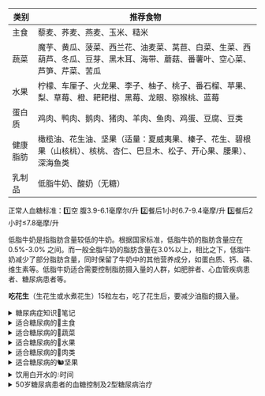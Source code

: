 | **类别** | **推荐食物**                                                       |
| ------ | -------------------------------------------------------------- |
| 主食     | 藜麦、荞麦、燕麦、玉米、糙米                                                 |
| 蔬菜     | 魔芋、黄瓜、菠菜、西兰花、油麦菜、莴苣、白菜、生菜、西葫芦、冬瓜、豆芽、黑木耳、海带、蘑菇、番薯叶、空心菜、芦笋、芹菜、苦瓜 |
| 水果     | 柠檬、车厘子、火龙果、李子、柚子、桃子、番石榴、苹果、梨、草莓、橙、耙耙柑、黑莓、龙眼、猕猴桃、蓝莓             |
| 蛋白质    | 鸡肉、鸭肉、鹅肉、猪肉、羊肉、鱼肉、鸡蛋、豆腐、豆类                                     |
| 健康脂肪   | 橄榄油、花生油、坚果（适量：夏威夷果、榛子、花生、碧根果（山核桃）、核桃、杏仁、巴旦木、松子、开心果、腰果）、深海鱼类    |
| 乳制品    | 低脂牛奶、酸奶（无糖）                                                    |

正常人血糖标准：1️⃣空 腹3.9-6.1毫摩尔/升 2️⃣餐后1小时6.7-9.4毫摩/升 3️⃣餐后2小时≤7.8毫摩/升

低脂牛奶是指脂肪含量较低的牛奶。根据国家标准，低脂牛奶的脂肪含量应在 0.5%-3.0% 之间。而一般全脂牛奶的脂肪含量在3.0%以上，相比之下，低脂牛奶减少了部分脂肪含量，同时保留了牛奶中的其他营养成分，如蛋白质、钙、磷、维生素等。低脂牛奶适合需要控制脂肪摄入量的人群，如肥胖者、心血管疾病患者、糖尿病患者等。

**吃花生**（生花生或水煮花生）15粒左右，吃了花生后，要减少油脂的摄入量。

<details>
<summary>糖尿病症知识📝笔记</summary>

**糖化血红蛋白数值高于 7% 时**，糖尿病患者的并发症风险显著增加。

**50 岁糖尿病患者血糖控制范围**

**空腹血糖：**一般控制在 4.4-7.0mmol/L，低于 4.4mmol/L 易引发低血糖，高于 7.0mmol/L 会增加并发症风险。

**餐后血糖：**餐后 2 小时血糖应控制在 10.0mmol/L 以下，否则会加重胰岛负担，增加心血管疾病等并发症风险。

**糖尿病每年必做的检查项目**
1、大生化包括血脂尿酸肝功和肾功，可以对我们的身体状况有一个基本的评价。
2、糖化血红蛋白的检测，可以反映我们最近3个月的总体血糖平均值，比单次的血糖更有价值。
3、尿微量蛋白的检测，尿微量蛋白检测可以发现最早期的肾脏病变，每一年可以做一次。
4、眼底的筛查，因为糖尿病很容易引起视网膜病变。

`Gmeek-html<div class="ImgLazyLoad-circle"></div><img data-fancybox="gallery" img-src="/assets1/file/2025/03/糖尿病的并发症.jpg" style="width: 100%;">`
</details>

<details>
<summary>适合糖尿病的🍚主食</summary>

**1、藜麦：** 升糖指数约为 35，是低升糖指数食物。藜麦含有丰富的膳食纤维、蛋白质和多种营养成分，其膳食纤维可以减缓糖分的吸收速度，对血糖影响较小。<br>
**2、荞麦：** 升糖指数约为 54，属于低升糖指数食物。荞麦含有丰富的膳食纤维、黄酮类化合物等，这些成分能降低糖分的吸收速度，有助于控制血糖。\
**3、燕麦：** 升糖指数约为 55，属于低升糖指数食物。燕麦富含 β- 葡聚糖等膳食纤维，可增加饱腹感，延缓碳水化合物的消化和吸收，从而稳定血糖。\
**4、玉米：** 升糖指数约为 55，属于低升糖指数食物。玉米中的膳食纤维有助于延缓血糖反应，且富含多种营养物质，适合糖尿病患者适量食用。\
**5、糙米：** 升糖指数约为 70，属于中升糖指数食物。糙米保留了大部分的米糠和胚芽，膳食纤维较多，消化吸收相对较慢，能在一定程度上延缓血糖上升。\
\
**1.玉米 (Gl:55)**\
✅推荐:煮玉米、蒸玉米\
❎不推荐:烤玉米\
🟫食用量:每餐350-520克(带棒芯玉米)\
🟥注意:糯玉米中支链淀粉含量高，升糖速度快，应选择老玉米或甜玉米\
\
**2.薯类：芋头(Gl:48)、山药(Gl:51)、土豆(Gl:62)等**\
✅推荐:煮、蒸等烹调方法\
❎不推荐:芋泥、土豆泥、拔丝山药、烤土豆、炸土豆、薯条、薯片等\
🟫食用量:每餐200-300克\
🟥注意::薯类煮得越烂软升糖越快，因此煮熟就行。\
\
**3.燕麦片粥(Gl:55)**\
✅推荐:纯燕麦片粥、牛奶燕麦粥、红豆燕麦粥\
❎不推荐:即食燕麦粥、膨化燕麦片、复合燕麦片\
🟫食用量:每餐50-75克\
🟥注意::加工燕麦片的吸收速度快，升糖也快，应选择生燕麦片煮粥。\
\
**4.杂粮饭：燕麦饭(Gl:42%)莜麦饭(Gl:49%)黑米饭(Gl:55%)等**\
✅推荐:蒸米饭、煮米饭\
❎不推荐:高压锅煮饭、即食米饭\
🟫食用量:每餐25-50克\
v:(1)杂粮与大米按1:2的比例烹调即可。不建议只吃杂粮。(2)不吃糯性杂粮，如糯黄米、黏小米、粘高粱等。\
\
**5.杂粮饼：玉米饼(GI:46)、养麦玉米面煎饼(GI:51)**\
✅推荐:烙饼、卷饼、鸡蛋饼\
❎不推荐:葱油饼、酱香饼、酥饼\
🟫食用量:每餐70-100克\
🟥注意::面粉发酵后吸收率提高，升糖更快，如玉米面窝头GI为65%，荞麦面馒头GI为67%。因此选择不发酵的杂粮饼更佳。\
\
**6.全麦面包：全麦粉面包(Gl:69)、50%-80%碎小麦粒面包(Gl:52)**\
✅推荐:全麦吐司、全麦法棍、全麦欧包等\
❎不推荐:起酥面包、夹心面包、奶油面包等\
🟫食用量:每餐70-100克\
🟥注意::全麦含量越高，麦粒越完整，升糖速度越慢。大多数市售的全麦面包中全麦的含量很少，有的还添加了糖、黄油等配料，升糖速度快。因此，最好自己做面包。如要购买一定查看配料表，选择全麦含量在50%以上，配料只添加了酵母、水、盐的全麦面包。
</details>
<details>
<summary>适合糖尿病的🥬蔬菜</summary>

**1、魔芋：** 升糖指数极低，几乎可以忽略不计，富含魔芋多糖等膳食纤维，能增加饱腹感，减少食物摄入。\
**2、黄瓜：** 升糖指数约 15，水分含量高，碳水化合物少，是糖尿病患者的理想蔬菜。\
**3、菠菜：** 升糖指数约 15，富含多种维生素和矿物质，几乎不含碳水化合物，对血糖影响极小。\
**4、西兰花：** 升糖指数约 15，富含膳食纤维和维生素，有助于增加饱腹感且不引起血糖大幅波动。\
**5、油麦菜：** 升糖指数约 15，水分足、膳食纤维丰富，对血糖影响小。\
**6、莴苣：** 升糖指数约 15，含有丰富的膳食纤维和维生素，对血糖影响小。\
**7、白菜：** 升糖指数约 15，富含维生素和膳食纤维，热量低，适合糖尿病患者食用。\
**8、生菜：** 升糖指数约 15，富含维生素和膳食纤维，热量极低，对血糖影响甚微。\
**9、西葫芦：** 升糖指数约 18，含有丰富的维生素和纤维素，能延缓碳水吸收，利于血糖控制。\
**10、冬瓜：** 升糖指数约 21，水分含量高，热量低，有助于控制血糖。\
**11、豆芽：** 升糖指数约 22，富含维生素 C 和膳食纤维，碳水化合物含量低，血糖反应小。\
**12、黑木耳：** 升糖指数约 26，富含膳食纤维和多种矿物质，能增加饱腹感，对血糖影响小。\
**13、海带：** 升糖指数约 26，含有丰富的海带多糖等膳食纤维，能延缓食物消化吸收，稳定血糖。\
**14、蘑菇：** 升糖指数约 26，富含膳食纤维和多种营养成分，能增加饱腹感且不升高血糖。\
**15、番薯叶：** 升糖指数约 27，富含膳食纤维、维生素和矿物质，有助于控制血糖。\
**16、空心菜：** 升糖指数约 29，富含膳食纤维和多种维生素，有助于稳定血糖。\
**17、芦笋：** 升糖指数约 32，富含多种氨基酸和膳食纤维，热量低，有助于控制血糖。\
**18、芹菜：** 升糖指数约 32，富含纤维素，可促进肠道蠕动，减少糖分吸收。\
**19、苦瓜：** 升糖指数约 34，含有苦瓜皂苷等成分，有类似胰岛素作用，可降低血糖。
</details>

<details>
<summary>适合糖尿病的🍎水果</summary>


**1、柠檬：** 升糖指数非常低，通常不超过 20，因其含糖量极少。\
\
**2、车厘子：升糖指数约为 22** ，属于低升糖指数水果。车厘子含有丰富的维生素 C、铁等营养成分，对血糖影响较小。\
\
**3、火龙果：升糖指数约为 25** ，属于低升糖指数水果。虽然火龙果吃起来甜度不高，但它含有一定量的膳食纤维，能够延缓糖分吸收。\
\
**4、李子：升糖指数约为 24** ，属于低升糖指数水果。\
\
**5、柚子：升糖指数约为 25** ，属于低升糖指数水果。柚子含有类似胰岛素样成分，有一定的降糖作用，适合糖尿病患者食用。\
\
**6、桃子：升糖指数约为 28** ，属于低升糖指数食物。桃子含有多种维生素和膳食纤维，消化吸收相对较慢，有助于稳定血糖。\
\
**7、番石榴：升糖指数约为 29** ，属于低升糖指数水果。\
\
**8、苹果：升糖指数约为 36** ，属于低升糖指数水果。苹果富含果胶等膳食纤维，可增加饱腹感，延缓糖分吸收。\
\
**9、梨：升糖指数约为 36** ，同样是低升糖指数水果。梨的水分含量高，膳食纤维丰富，对血糖影响较小。\
\
**10、草莓：升糖指数约为 40** ，属于低升糖指数水果。草莓富含维生素 C、果胶等营养成分，含糖量较低，血糖生成速度较慢。\
\
**11、橙：升糖指数约为 43** ，属于低升糖指数水果。橙子富含维生素 C 和类黄酮等营养成分，有助于降低胆固醇，对血糖影响较小。\
\
**12、耙耙柑：升糖指数约为 43** ，属于低升糖指数水果。耙耙柑水分足、甜度高，但适量食用不会引起血糖快速上升。\
\
**13、黑莓：升糖指数约为 45** ，属于低升糖指数水果。\
\
**14、龙眼：升糖指数约为 50** ，属于中升糖指数水果。龙眼含糖量较高，食用后血糖上升速度相对较快，应适量食用。\
\
**15、猕猴桃：升糖指数约为 52** ，属于中升糖指数水果。猕猴桃富含维生素 C、维生素 K、膳食纤维等营养成分，适量食用有助于控制血糖。\
\
**16、蓝莓：升糖指数约为 53** ，属于中升糖指数水果。蓝莓富含花青素等抗氧化物质，适量食用对血糖影响不大。\
\
**对于血糖不稳定的糖尿病患者，选择水果时要更加谨慎，以下是一些建议：**\
**选择低升糖指数且含糖量低的水果**\
**1、柚子：升糖指数约为25** ，含有类似胰岛素样成分，有一定的降糖作用，且含糖量较低，适合血糖不稳定的糖尿病患者少量食用。\
**2、草莓：升糖指数约为40** ，富含维生素C、果胶等营养成分，含糖量不高，血糖生成速度较慢。\
**3、车厘子：升糖指数约为22**，含有丰富的维生素C、铁等营养成分，对血糖影响较小，但要注意控制食用量，因为其热量相对较高。\
\
**严格控制食用量**\
即使是低升糖指数的水果，也不能过量食用。一般建议每次食用水果的量不超过100克，如半个苹果、5颗草莓、10颗车厘子等。\
\
**关注血糖变化**\
在食用水果前后要密切监测血糖，观察血糖的变化情况，了解不同水果对自己血糖的影响，以便调整饮食和治疗方案。\
\
**选择合适的食用时间**\
建议在两餐之间食用水果，如上午10点或下午3点左右，避免在餐后立即吃水果，以免引起血糖波动。\
\
血糖不稳定的糖尿病患者在选择水果时要谨慎，以保证血糖的稳定控制。如果血糖波动较大，应及时就医，调整治疗方案。\
\
**糖尿病患者选择水果时，可参考以下根据升糖指数（GI）的建议：**\
**优先选择低升糖指数水果（GI＜55）**\
如苹果、梨、桃、草莓、蓝莓、火龙果、柚子、车厘子等。这些水果富含膳食纤维、维生素和矿物质等营养成分，消化吸收相对较慢，食用后血糖上升速度较为缓慢，对血糖的影响较小。例如苹果，其升糖指数约为36，富含果胶等膳食纤维，可增加饱腹感，延缓糖分吸收。\
\
**适量食用中升糖指数水果（GI 55-70）**\
如蓝莓、猕猴桃、释迦果、龙眼等。这些水果虽然含糖量相对较高，但在血糖控制稳定的情况下，糖尿病患者可以适量食用。比如猕猴桃，升糖指数约为52，富含维生素C等营养成分，但食用时要注意控制量，一般建议每次食用不超过100克。\
\
**谨慎食用高升糖指数水果（GI＞70）**\
如榴莲、荔枝、甘蔗等。这些水果含糖量高，食用后会导致血糖快速上升，不利于血糖的控制。糖尿病患者在血糖不稳定时应避免食用，即使血糖控制较好，也需严格控制食用量，并密切监测血糖。\
\
糖尿病患者选择水果还需结合自身血糖情况，在两餐之间食用，不建议在餐后立即吃水果，以免引起血糖波动。食用水果后要适当减少主食的摄入量，以保证每日总热量的平衡。
</details>
<details>
<summary>适合糖尿病的🥩肉类</summary>


这些食物通常不直接用升糖指数来衡量，因为它们主要提供蛋白质和脂肪，碳水化合物含量低，对血糖的直接影响较小。不过，在特定的烹饪方式或搭配下，它们可能会间接影响血糖上升速度。以下是这些食物的大致情况：\
\
**1、鸡肉：** 蛋白质含量高，脂肪含量相对较低，不含大量能快速升高血糖的碳水化合物，一般不会引起血糖快速上升。\
\
**2、鸭肉：** 含有一定量的蛋白质和脂肪，碳水化合物含量极少，对血糖影响不显著。但如果采用油炸等方式烹饪，可能会增加油脂摄入，间接影响血糖控制。\
\
**3、鹅肉：** 与鸭肉类似，富含蛋白质和脂肪，对血糖的直接影响较小。但烹饪过程中如果添加大量糖类等调料，可能会增加食物的升糖潜力。\
\
**4、猪肉：** 蛋白质和脂肪含量丰富，基本不含可快速升高血糖的成分。不过，食用过多的猪肉，尤其是肥猪肉，可能会导致热量摄入过多，进而影响血糖的长期控制。\
\
**5、羊肉：** 蛋白质含量高，脂肪含量也较为丰富，通常不含大量可迅速升高血糖的物质。但羊肉的脂肪热量较高，过量食用不利于血糖的稳定。\
\
**6、鱼肉：** 是优质蛋白质的良好来源，富含不饱和脂肪酸，碳水化合物含量极低，正常食用不会对血糖产生明显影响。\
\
**7、鸡蛋：** 富含蛋白质、脂肪、维生素和矿物质等营养成分，几乎不含碳水化合物，一般情况下对血糖影响较小。\
\
**8、豆腐：** 由大豆制成，富含植物蛋白，含有一定量的脂肪和少量碳水化合物，升糖作用不明显。\
\
**9、豆类：** 如黄豆、黑豆等，富含蛋白质、膳食纤维、维生素和矿物质等。虽然含有一定量的碳水化合物，但由于膳食纤维的存在，其消化吸收相对较慢，对血糖的影响相对较小。
</details>
<details>
<summary>适合糖尿病的🐿️坚果</summary>

**1、夏威夷果：升糖指数约为 13** ，富含单不饱和脂肪酸、蛋白质、膳食纤维等营养成分，脂肪含量高但碳水化合物含量低，升糖指数很低。\
\
**2、榛子：升糖指数约为 13**\
**营养功效：** 富含维生素 E 和 OMEGA-3 脂肪酸，，脂肪含量较高，而碳水化合物含量相对较少，食用后血糖上升速度较为缓慢，可以有效抗炎，帮助降低血管炎症反应，保护血管健康，促进胰岛的有效利用，有助于糖尿病患者控制血糖。\
**食用建议：** 每天食用一小把榛子，约 10 颗左右即可。\
\
**3、花生：升糖指数约为 14**\
**营养功效：** 含有大量的蛋白质、健康的脂肪、膳食纤维和维生素 E 等，其脂肪含量较高，而可消化碳水化合物含量相对较低，膳食纤维也有助于延缓碳水化合物的吸收，有助于增加饱腹感和控制血糖，对心脏和神经系统健康也有好处。\
**食用建议：** 选择原味、未加工的花生，每天食用量控制在一小把左右。可以将花生煮着吃或者直接吃原味花生仁。\
\
**4、碧根果（山核桃）：升糖指数约为 14** ，其营养丰富，以不饱和脂肪酸为主，还含有蛋白质、维生素和矿物质等，由于脂肪含量较高，碳水化合物相对较少，所以升糖指数低。\
**5、核桃：升糖指数约为 15**\
**营养功效：** 核桃中的 ω-3 脂肪酸具有抗炎作用，有助于保护心血管健康，可以帮助降低糖尿病并发症的出现几率。而且核桃还含有丰富的纤维素，可以减缓葡萄糖的吸收，避免血糖波动。\
**食用建议：** 每天食用 2-3 个核桃为宜，可直接食用，也可以搭配酸奶、水果等一起食用。\
\
**6、杏仁：升糖指数约为 15**\
**营养功效：** 富含不饱和脂肪酸、纤维素和镁等营养成分，这些成分可以有效帮助身体增强胰岛素的敏感性，降低血糖水平。此外，杏仁中的植物固醇和纤维还可以降低胆固醇水平，对心血管健康有益。\
**食用建议：** 建议糖尿病患者每天吃一小把杏仁，约 10 颗左右，可在两餐之间食用，既能满足口腹之欲，又能帮助稳定血糖水平。\
\
**7、巴旦木：升糖指数约为 16**\
**营养功效：** 富含蛋白质、纤维、维生素 E 和 B 族维生素等。巴旦木中的植物固醇和纤维可以帮助降低胆固醇水平，对心血管健康有益，膳食纤维可以延缓食物在胃肠道内的消化吸收，进而使血糖上升速度较为平稳，同时也有助于控制血糖。\
**食用建议：** 每日摄入量以不超过 30 克为宜，可以在早餐时搭配牛奶、面包食用，或者在感到饥饿时作为零食食用。\
\
**8、松子：升糖指数约为 16** ，含有大量的不饱和脂肪酸、蛋白质、碳水化合物等营养成分，其中碳水化合物含量相对不高，且不饱和脂肪酸有助于维持心血管健康，对血糖影响不大。\
\
**9、开心果：升糖指数约为 22**\
**营养功效：** 富含膳食纤维和 OMEGA-3 脂肪酸，膳食纤维可以延缓食物在胃肠道内的消化吸收，能够帮助延缓餐后血糖的上升。而且开心果的天然甜味也能在一定程度上满足糖尿病患者的甜食需要。\
**食用建议：** 建议每天吃 10-15 颗开心果，选择无盐、无糖的原味开心果更佳。\
\
**10、腰果：升糖指数约为 25**\
**营养功效：** 含有丰富的镁元素，镁元素能够有效提高胰岛的敏感性，帮助调节血糖水平。同时，腰果还富含蛋白质和不饱和脂肪酸，对身体有益，适量食用不会引起血糖的快速上升。\
。 **食用建议：** 每天控制在 10-15 颗腰果，可以作为下午茶小零食食用。\
\
**食用建议**\
**1、控制摄入量：** 每天食用约30克（一小把）为宜。\
**2、选择原味坚果：** 避免盐焗或糖渍的加工产品。\
**3、搭配其他食物：** 如与低升糖指数水果或酸奶一起食用，有助于平衡血糖。\
\
**注意事项**\
1、监测血糖变化，根据自身情况调整摄入量。\
2、建议咨询医生或营养师，制定个性化饮食计划。\
\
总之，糖尿病患者可以通过合理选择和适量食用坚果来享受其健康益处，同时保持血糖稳定。
</details>
<details>
<summary>饮用白开水的💧时间</summary>

**早晨起床后**\
经过一夜的睡眠，身体会通过呼吸、出汗等方式流失一部分水分，导致血液黏稠度增加。此时喝一杯白开水，能够补充身体水分，降低血液黏稠度，促进血液循环，帮助身体更好地代谢废物，还能刺激肠胃蠕动，预防便秘。\
\
**饭前半小时左右**\
适量饮用白开水可以增加饱腹感，减少正餐的进食量，有助于控制体重。同时，还能促进胃酸分泌，帮助消化食物。但要注意不要喝太多，以免冲淡胃酸，影响消化功能。\
\
**饭后半小时至一小时**\
饭后适量饮水有助于促进胃肠蠕动，帮助消化食物，减轻胃肠负担。但不宜在饭后立即大量饮水，否则可能会引起消化不良等问题。\
\
**运动前后**\
运动前适量饮水可以补充身体水分，提高运动表现，预防运动中脱水。运动过程中，如果运动时间较长或强度较大，也需要适时补充水分，一般每15-20分钟饮用150-200毫升为宜。运动后，身体会因出汗而流失大量水分和电解质，此时应及时补充白开水，以维持身体的水平衡。\
\
**感觉口渴时**\
当感到口渴时，说明身体已经处于轻度缺水状态，此时应及时饮用白开水来补充水分。不要等到口渴难耐时才喝水，长期如此可能会对身体健康造成不利影响。
</details>

<details>
<summary>50岁糖尿病患者的血糖控制及2型糖尿病治疗</summary>

1. **50岁糖尿病患者血糖控制范围**
    - **空腹血糖**：一般控制在4.4-7.0mmol/L，低于4.4mmol/L易引发低血糖，高于7.0mmol/L会增加并发症风险。
    - **餐后血糖**：餐后2小时血糖应控制在10.0mmol/L以下，否则会加重胰岛负担，增加心血管疾病等并发症风险。
2. **糖尿病2型治疗药物选择**
    - **二甲双胍**：一线用药，抑制肝糖输出，增加外周组织对葡萄糖摄取利用，适合超重或肥胖患者，有心血管保护作用。
    - **磺酰脲类药物**：刺激胰岛β细胞分泌胰岛素，适用于胰岛β细胞尚有功能患者，不同药物特点和风险有差异，长期使用可能致胰岛功能衰退。
    - **α-糖苷酶抑制剂**：抑制碳水化合物肠道吸收，降低餐后血糖，适用于以碳水化合物为主食且餐后血糖高患者，有胃肠道不良反应。
    - **胰岛素增敏剂**：激活PPARγ提高胰岛素敏感性，改善胰岛素抵抗，适合胰岛素抵抗患者，可致体重增加、水肿、肝功能异常，心功能不全者慎用。
    - **DPP-4抑制剂**：抑制DPP-4活性，以葡萄糖依赖方式调节胰岛素和胰高血糖素分泌，降糖温和，低血糖发生率低，不增加体重，可联合用药。**（磷酸瑞格列汀片）**
    - **SGLT2抑制剂**：抑制肾小管重吸收葡萄糖，使糖从尿排出，降糖不依赖胰岛素分泌，有降压、减重、降心血管事件风险等益处，可能增加泌尿生殖系统感染风险。**（脯氨酸恒格列净片）**
3. **50岁以上糖尿病患者降糖方法及理想血糖值**
    - **降糖方法**
        - **饮食疗法**：调整食物种类和摄入量，减少高糖高脂食物，增加膳食纤维，少食多餐。
        - **运动疗法**：每周至少150分钟中等强度有氧运动，制定个性化锻炼计划。
        - **血糖监测**：定期监测空腹及餐后血糖，了解血糖波动以指导饮食和用药。
        - **药物治疗**：饮食和运动控制不佳时遵医嘱用药，包括口服降糖药和胰岛素等。
    - **理想血糖值**
        - **理想范围**：空腹4.4-6.1mmol/L，餐后两小时低于7.8mmol/L；有特殊情况可适当放宽，空腹最好低于7.0mmol/L，餐后两小时控制在10.0mmol/L以内。
        - **监测调整**：定期监测并依血糖调整方案，糖化血红蛋白≥9%时，空腹血糖目标降至6.5mmol/L左右，餐后两小时≤8.5mmol/L 。 
	
	</details>